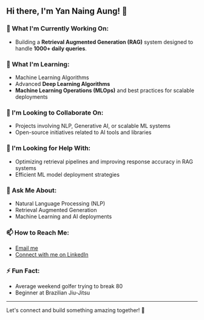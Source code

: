 ## Hi there, I'm Yan Naing Aung! 👋

### 🔭 What I'm Currently Working On:
- Building a **Retrieval Augmented Generation (RAG)** system designed to handle **1000+ daily queries**.

### 🌱 What I'm Learning:
- Machine Learning Algorithms
- Advanced **Deep Learning Algorithms**
- **Machine Learning Operations (MLOps)** and best practices for scalable deployments

### 👯 I'm Looking to Collaborate On:
- Projects involving NLP, Generative AI, or scalable ML systems
- Open-source initiatives related to AI tools and libraries

### 🤔 I'm Looking for Help With:
- Optimizing retrieval pipelines and improving response accuracy in RAG systems
- Efficient ML model deployment strategies

### 💬 Ask Me About:
- Natural Language Processing (NLP)
- Retrieval Augmented Generation
- Machine Learning and AI deployments

### 📫 How to Reach Me:
- [Email me](mailto:jeffaung@gmail.com)
- [Connect with me on LinkedIn](https://www.linkedin.com/in/yannaingaung/)

### ⚡ Fun Fact:
- Average weekend golfer trying to break 80
- Beginner at Brazilian Jiu-Jitsu

---

Let's connect and build something amazing together! 🚀

